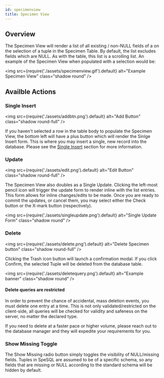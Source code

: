 ```yaml
---
id: specimenview
title: Specimen View
---
```


## Overview

The Specimen View will render a list of all existing / non-NULL fields of a on the selection of a tuple in the Specimen Table. By default, the list excludes fields which are NULL. As with the table, this list is a scrolling list. An example of the Specimen View when populated with a selection would be:

<img
src={require('./assets/specimenview.gif').default}
alt="Example Specimen View"
class="shadow round"
/>

## Availble Actions

### Single Insert

<img
src={require('./assets/addbtn.png').default}
alt="Add Button"
class="shadow round-full"
/>

If you haven't selected a row in the table body to populate the Specimen View, the bottom left will have a plus button which will render the Sinlge Insert form. This is where you may insert a single, new record into the database. Please see the <a href='insertsingle'>Single Insert</a> section for more information.

### Update

<img
src={require('./assets/edit.png').default}
alt="Edit Button"
class="shadow round-full"
/>

The Specimen View also doubles as a Single Update. Clicking the left-most pencil icon will trigger the update form to render inline with the list entries. This form allows for inline changes/edits to be made. Once you are ready to commit the updates, or cancel them, you may select either the Check button or the X-mark button (respectively).

<img
src={require('./assets/singleupdate.png').default}
alt="Single Update Form"
class="shadow round"
/>

### Delete

<img
src={require('./assets/delete.png').default}
alt="Delete Specimen button"
class="shadow round-full"
/>

Clicking the Trash icon button will launch a confirmation modal. If you click Confirm, the selected Tuple will be deleted from the database table.

<img
src={require('./assets/deletequery.png').default}
alt="Example banner"
class="shadow round"
/>

#### Delete queries are restricted

In order to prevent the chance of accidental, mass deletion events, you must delete one entry at a time. This is not only validated/restricted on the client-side, all queries will be checked for validity and safeness on the server, no matter the declared type.

If you need to delete at a faster pace or higher volume, please reach out to the database manager and they will expedite your requirements for you.

### Show Missing Toggle

The Show Missing radio button simply toggles the visibility of NULL/missing fields. Tuples in SpeSQL are assumed to be of a specific schema, so any fields that are missing or NULL according to the standard schema will be hidden by default.
